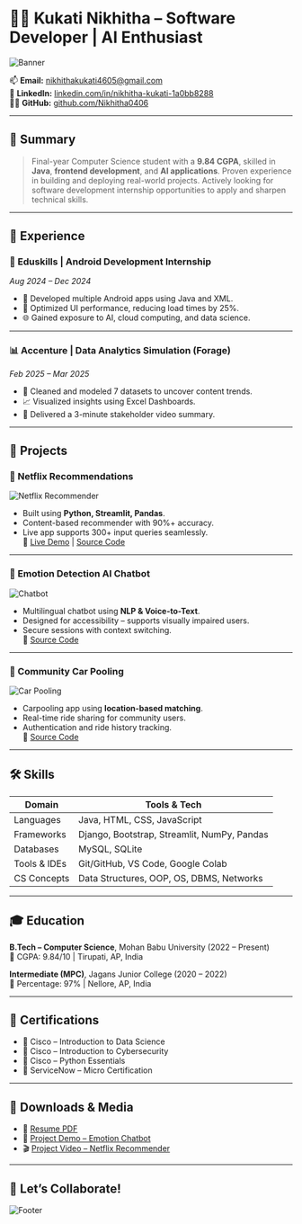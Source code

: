 
# 👩‍💻 Kukati Nikhitha – Software Developer | AI Enthusiast

![Banner](https://via.placeholder.com/1200x300.png?text=Kukati+Nikhitha+Portfolio)

📫 **Email:** [nikhithakukati4605@gmail.com](mailto:nikhithakukati4605@gmail.com)  
💼 **LinkedIn:** [linkedin.com/in/nikhitha-kukati-1a0bb8288](https://www.linkedin.com/in/nikhitha-kukati-1a0bb8288/)  
👨‍💻 **GitHub:** [github.com/Nikhitha0406](https://github.com/Nikhitha0406)

---

## 🎯 Summary

> Final-year Computer Science student with a **9.84 CGPA**, skilled in **Java**, **frontend development**, and **AI applications**. Proven experience in building and deploying real-world projects. Actively looking for software development internship opportunities to apply and sharpen technical skills.

---

## 💼 Experience

### 📱 Eduskills | Android Development Internship  
*Aug 2024 – Dec 2024*

- 📌 Developed multiple Android apps using Java and XML.
- 🚀 Optimized UI performance, reducing load times by 25%.
- 🌐 Gained exposure to AI, cloud computing, and data science.

---

### 📊 Accenture | Data Analytics Simulation (Forage)  
*Feb 2025 – Mar 2025*

- 🧹 Cleaned and modeled 7 datasets to uncover content trends.
- 📈 Visualized insights using Excel Dashboards.
- 🎥 Delivered a 3-minute stakeholder video summary.

---

## 🚀 Projects

### 🍿 Netflix Recommendations  
![Netflix Recommender](https://via.placeholder.com/800x400.png?text=Netflix+Recommender+Project)

- Built using **Python, Streamlit, Pandas**.
- Content-based recommender with 90%+ accuracy.
- Live app supports 300+ input queries seamlessly.  
🔗 [Live Demo](https://netflix-fa59eqc4rdpguifpiuf4qr.streamlit.app/) | [Source Code](https://github.com/Nikhitha0406/Netflix)

---

### 🤖 Emotion Detection AI Chatbot  
![Chatbot](https://via.placeholder.com/800x400.png?text=Emotion+Detection+Chatbot)

- Multilingual chatbot using **NLP & Voice-to-Text**.
- Designed for accessibility – supports visually impaired users.
- Secure sessions with context switching.  
🔗 [Source Code](https://github.com/Nikhitha0406/emotion-chatbot)

---

### 🚗 Community Car Pooling  
![Car Pooling](https://via.placeholder.com/800x400.png?text=Car+Pooling+Web+App)

- Carpooling app using **location-based matching**.
- Real-time ride sharing for community users.
- Authentication and ride history tracking.  
🔗 [Source Code](https://github.com/grishma-gedela/GameHub-Python.git)

---

## 🛠️ Skills

| Domain         | Tools & Tech                                 |
|----------------|----------------------------------------------|
| Languages      | Java, HTML, CSS, JavaScript                  |
| Frameworks     | Django, Bootstrap, Streamlit, NumPy, Pandas  |
| Databases      | MySQL, SQLite                                |
| Tools & IDEs   | Git/GitHub, VS Code, Google Colab            |
| CS Concepts    | Data Structures, OOP, OS, DBMS, Networks     |

---

## 🎓 Education

**B.Tech – Computer Science**, Mohan Babu University (2022 – Present)  
📍 CGPA: 9.84/10 | Tirupati, AP, India

**Intermediate (MPC)**, Jagans Junior College (2020 – 2022)  
📍 Percentage: 97% | Nellore, AP, India

---

## 🏅 Certifications

- 📘 Cisco – Introduction to Data Science  
- 🔐 Cisco – Introduction to Cybersecurity  
- 🐍 Cisco – Python Essentials  
- 🧾 ServiceNow – Micro Certification

---

## 📂 Downloads & Media

- 📄 [Resume PDF](https://drive.google.com/file/d/195wY1VekoTF_5ZkgM7ufrC3xemMdsFFX/view?usp=drive_link)  
- 💬 [Project Demo – Emotion Chatbot](https://drive.google.com/file/d/1ypmMEer7aAA-DWPEDZsd5CZXn76VSEKE/view?usp=drive_link)  
- 🎬 [Project Video – Netflix Recommender](https://drive.google.com/file/d/1e4T_Ny1s11arzM1NoIibIVz_WYdRoTEH/view?usp=drive_link)

---

## 🌟 Let’s Collaborate!

![Footer](https://via.placeholder.com/1200x200.png?text=Thank+You+for+Visiting)
